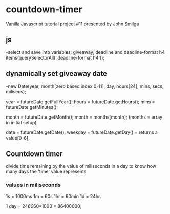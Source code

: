 # countdown-timer
Vanilla Javascript tutorial project #11 presented by John Smilga



## js
-select and save into variables: giveaway, deadline and deadline-format h4 items(querySelectorAll('.deadline-format h4'));

## dynamically set giveaway date
-new Date(year, month[zero based index 0-11], day, hours[24], mins, secs, milisecs);

year = futureDate.getFullYear();
hours = futureDate.getHours();
mins = futureDate.getMinutes();

month = futureDate.getMonth();
    month = months[month];  (months = array in initial setup)

date = futureDate.getDate();
weekday = futureDate.getDay() = returns a value[0-6],
    

## Countdown timer
divide time remaining by the value of miliseconds in a day to know how many days the 'time' value represents 
### values in miliseconds
 1s = 1000ms
 1m = 60s
 1hr = 60min
 1d = 24hr.

1 day = 24*60*60*1000 = 86400000; 
